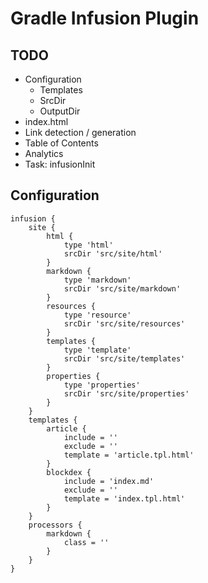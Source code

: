 # Gradle Infusion Plugin

## TODO

* Configuration
  * Templates
  * SrcDir
  * OutputDir
* index.html
* Link detection / generation
* Table of Contents
* Analytics
* Task: infusionInit

## Configuration

```
infusion {
	site {
		html {
			type 'html'
			srcDir 'src/site/html'
		}
		markdown {
			type 'markdown'
			srcDir 'src/site/markdown'
		}
		resources {
			type 'resource'
			srcDir 'src/site/resources'
		}
		templates {
			type 'template'
			srcDir 'src/site/templates'
		}
		properties {
			type 'properties'
			srcDir 'src/site/properties'
		}
	}
	templates {
		article {
			include = ''
			exclude = ''
			template = 'article.tpl.html'
		}
		blockdex {
			include = 'index.md'
			exclude = ''
			template = 'index.tpl.html'
		}
	}
	processors {
		markdown {
			class = ''
		}
	}
}
```
